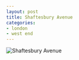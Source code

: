 ```yaml
---
layout: post
title: Shaftesbury Avenue
categories:
- london
- west end
---
```

![Shaftesbury Avenue](http://farm8.staticflickr.com/7337/9226049970_eb439e9341_o.jpg)
